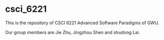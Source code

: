 # csci_6221
This is the repository of CSCI 6221 Advanced Software Paradigms of GWU. 

Our group members are Jie Zhu, Jingzhou Shen and shudong Lai.
